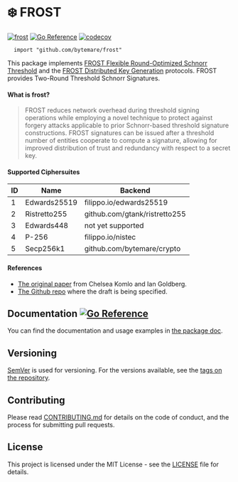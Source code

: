 # :snowflake: FROST

[![frost](https://github.com/bytemare/frost/actions/workflows/ci.yml/badge.svg)](https://github.com/bytemare/frost/actions/workflows/ci.yml)
[![Go Reference](https://pkg.go.dev/badge/github.com/bytemare/frost.svg)](https://pkg.go.dev/github.com/bytemare/frost)
[![codecov](https://codecov.io/gh/bytemare/frost/branch/main/graph/badge.svg?token=5bQfB0OctA)](https://codecov.io/gh/bytemare/frost)

```
  import "github.com/bytemare/frost"
```

This package implements [FROST Flexible Round-Optimized Schnorr Threshold](https://datatracker.ietf.org/doc/draft-irtf-cfrg-frost) and the [FROST Distributed Key Generation](https://eprint.iacr.org/2020/852.pdf) protocols.
FROST provides Two-Round Threshold Schnorr Signatures.

#### What is frost?

> FROST reduces network overhead during threshold signing operations while employing a novel technique to protect
> against forgery attacks applicable to prior Schnorr-based threshold signature constructions. FROST signatures can be
> issued after a threshold number of entities cooperate to compute a signature, allowing for improved distribution of
> trust and redundancy with respect to a secret key.

#### Supported Ciphersuites

| ID  | Name         | Backend                       |
|-----|--------------|-------------------------------|
| 1   | Edwards25519 | filippo.io/edwards25519       |
| 2   | Ristretto255 | github.com/gtank/ristretto255 |
| 3   | Edwards448   | not yet supported             |
| 4   | P-256        | filippo.io/nistec             |
| 5   | Secp256k1    | github.com/bytemare/crypto    |

#### References
- [The original paper](https://eprint.iacr.org/2020/852.pdf) from Chelsea Komlo and Ian Goldberg.
- [The Github repo](https://github.com/cfrg/draft-irtf-cfrg-frost) where the draft is being specified.

## Documentation [![Go Reference](https://pkg.go.dev/badge/github.com/bytemare/frost.svg)](https://pkg.go.dev/github.com/bytemare/frost)

You can find the documentation and usage examples in [the package doc](https://pkg.go.dev/github.com/bytemare/frost).

## Versioning

[SemVer](http://semver.org) is used for versioning. For the versions available, see the [tags on the repository](https://github.com/bytemare/frost/tags).

## Contributing

Please read [CONTRIBUTING.md](.github/CONTRIBUTING.md) for details on the code of conduct, and the process for submitting pull requests.

## License

This project is licensed under the MIT License - see the [LICENSE](LICENSE) file for details.
